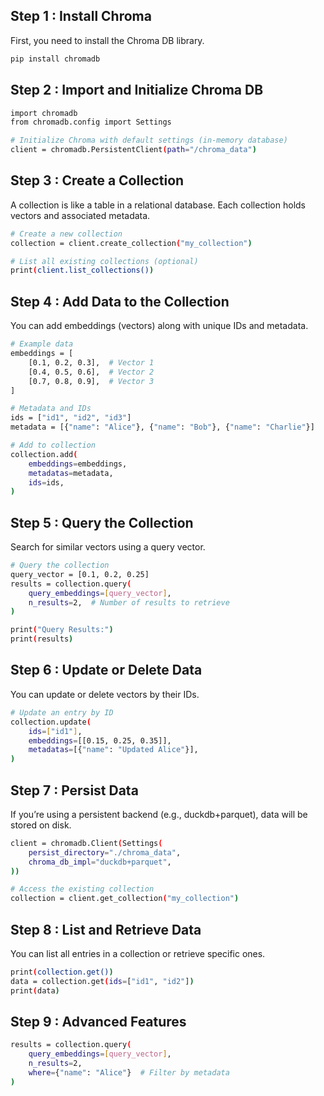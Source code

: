 ## Step 1 : Install Chroma

First, you need to install the Chroma DB library.

```bash
pip install chromadb
```

## Step 2 : Import and Initialize Chroma DB

```bash
import chromadb
from chromadb.config import Settings

# Initialize Chroma with default settings (in-memory database)
client = chromadb.PersistentClient(path="/chroma_data")

```

## Step 3 : Create a Collection

A collection is like a table in a relational database. Each collection holds vectors and associated metadata.

```bash
# Create a new collection
collection = client.create_collection("my_collection")

# List all existing collections (optional)
print(client.list_collections())

```
## Step 4 : Add Data to the Collection

You can add embeddings (vectors) along with unique IDs and metadata.


```bash
# Example data
embeddings = [
    [0.1, 0.2, 0.3],  # Vector 1
    [0.4, 0.5, 0.6],  # Vector 2
    [0.7, 0.8, 0.9],  # Vector 3
]

# Metadata and IDs
ids = ["id1", "id2", "id3"]
metadata = [{"name": "Alice"}, {"name": "Bob"}, {"name": "Charlie"}]

# Add to collection
collection.add(
    embeddings=embeddings,
    metadatas=metadata,
    ids=ids,
)
```
## Step 5 : Query the Collection

Search for similar vectors using a query vector.

```bash
# Query the collection
query_vector = [0.1, 0.2, 0.25]
results = collection.query(
    query_embeddings=[query_vector],
    n_results=2,  # Number of results to retrieve
)

print("Query Results:")
print(results)
```

## Step 6 : Update or Delete Data

You can update or delete vectors by their IDs.

```bash
# Update an entry by ID
collection.update(
    ids=["id1"],
    embeddings=[[0.15, 0.25, 0.35]],
    metadatas=[{"name": "Updated Alice"}],
)
```

## Step 7 : Persist Data

If you’re using a persistent backend (e.g., duckdb+parquet), data will be stored on disk.

```bash
client = chromadb.Client(Settings(
    persist_directory="./chroma_data",
    chroma_db_impl="duckdb+parquet",
))

# Access the existing collection
collection = client.get_collection("my_collection")
```

## Step 8 : List and Retrieve Data

You can list all entries in a collection or retrieve specific ones.

```bash
print(collection.get())
data = collection.get(ids=["id1", "id2"])
print(data)
```

## Step 9 : Advanced Features

```bash
results = collection.query(
    query_embeddings=[query_vector],
    n_results=2,
    where={"name": "Alice"}  # Filter by metadata
)
```